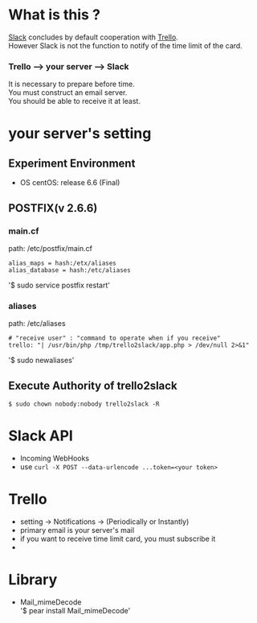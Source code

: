 # What is this ?
[Slack](https://slack.com/) concludes by default cooperation with [Trello](https://trello.com/).  
However Slack is not the function to notify of the time limit of the card.    

### Trello --> your server --> Slack
It is necessary to prepare before time.  
You must construct an email server.  
You should be able to receive it at least.

# your server's setting

## Experiment Environment
  - OS centOS: release 6.6 (Final)

## POSTFIX(v 2.6.6)

### main.cf 
path: /etc/postfix/main.cf

`alias_maps = hash:/etx/aliases`  
`alias_database = hash:/etc/aliases`  

'$ sudo service postfix restart'  

### aliases
path: /etc/aliases

```
# "receive user" : "command to operate when if you receive"
trello: "| /usr/bin/php /tmp/trello2slack/app.php > /dev/null 2>&1"
```

'$ sudo newaliases'    

## Execute Authority of trello2slack
`$ sudo chown nobody:nobody trello2slack -R`  

# Slack API
- Incoming WebHooks  
- use `curl -X POST --data-urlencode ...token=<your token>`  

# Trello
- setting -> Notifications -> (Periodically or Instantly)  
- primary email is your server's mail  
- if you want to receive time limit card, you must subscribe it  
- 
# Library
- Mail_mimeDecode  
'$ pear install Mail_mimeDecode'  
